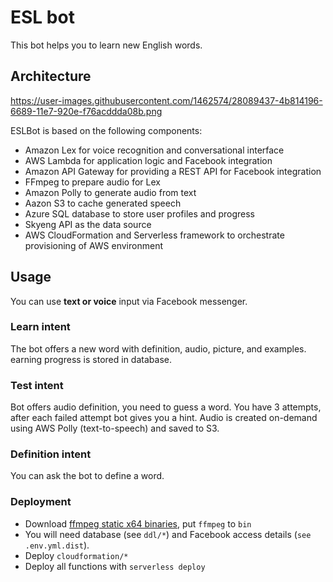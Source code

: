 # ESL bot

This bot helps you to learn new English words.

## Architecture

https://user-images.githubusercontent.com/1462574/28089437-4b814196-6689-11e7-920e-f76acddda08b.png

ESLBot is based on the following components:

 * Amazon Lex for voice recognition and conversational interface
 * AWS Lambda for application logic and Facebook integration
 * Amazon API Gateway for providing a REST API for Facebook integration
 * FFmpeg to prepare audio for Lex
 * Amazon Polly to generate audio from text
 * Aazon S3 to cache generated speech
 * Azure SQL database to store user profiles and progress
 * Skyeng API as the data source
 * AWS CloudFormation and Serverless framework to orchestrate provisioning of AWS environment

## Usage

You can use **text or voice** input via Facebook messenger.
 
### Learn intent

The bot offers a new word with definition, audio, picture, and examples. 
earning progress is stored in database.

### Test intent

Bot offers audio definition, you need to guess a word. You have 3 attempts, after each failed attempt
bot gives you a hint. Audio is created on-demand using AWS Polly (text-to-speech) and saved to S3.

### Definition intent
 
You can ask the bot to define a word.
 
### Deployment

 * Download [ffmpeg static x64 binaries](https://www.johnvansickle.com/ffmpeg/), put `ffmpeg` to `bin`
 * You will need database (see `ddl/*`) and Facebook access details (`see .env.yml.dist`).
 * Deploy `cloudformation/*`
 * Deploy all functions with `serverless deploy`
